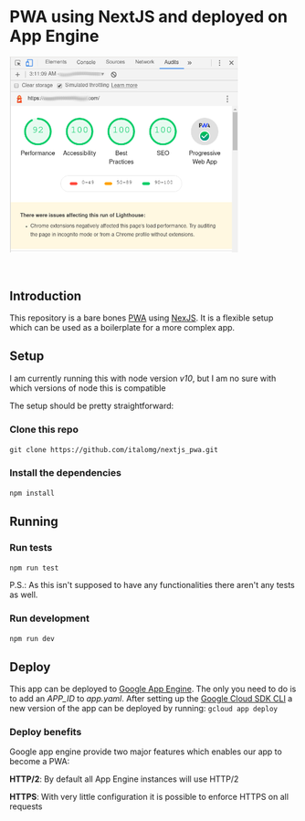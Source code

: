 # PWA using NextJS and deployed on App Engine

<img alt="audit" src="audit.png" width="400px">

<p align="center">
  <a aria-label="License" href="https://github.com/italomg/LICENSE">
    <img alt="" src="https://img.shields.io/npm/l/next.svg?style=for-the-badge&labelColor=000000">
  </a>
</p>

## Introduction

This repository is a bare bones [PWA](https://developer.mozilla.org/en-US/docs/Web/Progressive_web_apps) using [NexJS](https://github.com/zeit/next.js). It is a flexible setup which can be used as a boilerplate for a more complex app.

## Setup

I am currently running this with node version *v10*, but I am no sure with which versions of node this is compatible

The setup should be pretty straightforward:

### Clone this repo

`git clone https://github.com/italomg/nextjs_pwa.git`

### Install the dependencies

`npm install`

## Running

### Run tests

`npm run test`

P.S.: As this isn't supposed to have any functionalities there aren't any tests as well.

### Run development

`npm run dev`

## Deploy

This app can be deployed to [Google App Engine](https://cloud.google.com/appengine). The only  you need to do is to add an *APP_ID* to *app.yaml*.
After setting up the [Google Cloud SDK CLI](https://cloud.google.com/sdk/docs) a new version of the app can be deployed by running:
`gcloud app deploy`

### Deploy benefits

Google app engine provide two major features which enables our app to become a PWA:

**HTTP/2**: By default all App Engine instances will use HTTP/2

**HTTPS**: With very little configuration it is possible to enforce HTTPS on all requests

